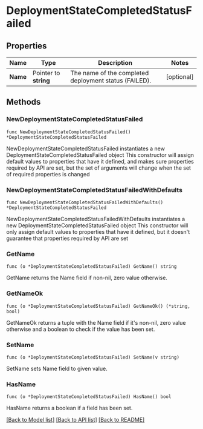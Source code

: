 # DeploymentStateCompletedStatusFailed

## Properties

Name | Type | Description | Notes
------------ | ------------- | ------------- | -------------
**Name** | Pointer to **string** | The name of the completed deployment status (FAILED). | [optional] 

## Methods

### NewDeploymentStateCompletedStatusFailed

`func NewDeploymentStateCompletedStatusFailed() *DeploymentStateCompletedStatusFailed`

NewDeploymentStateCompletedStatusFailed instantiates a new DeploymentStateCompletedStatusFailed object
This constructor will assign default values to properties that have it defined,
and makes sure properties required by API are set, but the set of arguments
will change when the set of required properties is changed

### NewDeploymentStateCompletedStatusFailedWithDefaults

`func NewDeploymentStateCompletedStatusFailedWithDefaults() *DeploymentStateCompletedStatusFailed`

NewDeploymentStateCompletedStatusFailedWithDefaults instantiates a new DeploymentStateCompletedStatusFailed object
This constructor will only assign default values to properties that have it defined,
but it doesn't guarantee that properties required by API are set

### GetName

`func (o *DeploymentStateCompletedStatusFailed) GetName() string`

GetName returns the Name field if non-nil, zero value otherwise.

### GetNameOk

`func (o *DeploymentStateCompletedStatusFailed) GetNameOk() (*string, bool)`

GetNameOk returns a tuple with the Name field if it's non-nil, zero value otherwise
and a boolean to check if the value has been set.

### SetName

`func (o *DeploymentStateCompletedStatusFailed) SetName(v string)`

SetName sets Name field to given value.

### HasName

`func (o *DeploymentStateCompletedStatusFailed) HasName() bool`

HasName returns a boolean if a field has been set.


[[Back to Model list]](../README.md#documentation-for-models) [[Back to API list]](../README.md#documentation-for-api-endpoints) [[Back to README]](../README.md)


